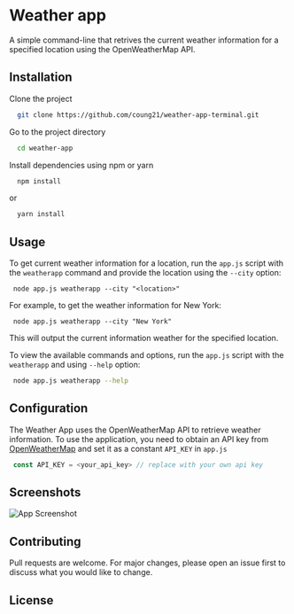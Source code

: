
# Weather app

A simple command-line that retrives the current weather information for a specified location using the OpenWeatherMap API.


## Installation

Clone the project

```bash
  git clone https://github.com/coung21/weather-app-terminal.git
```

Go to the project directory

```bash
  cd weather-app
```

Install dependencies using npm or yarn

```bash
  npm install
```

or

```bash
  yarn install
```



## Usage

To get current weather information for a location, run the `app.js` script with the `weatherapp` command and provide the location using the `--city` option:
```arduino
 node app.js weatherapp --city "<location>"
```
For example, to get the weather information for New York:
```arduino
 node app.js weatherapp --city "New York"
```
This will output the current information weather for the specified location.

To view the available commands and options, run the `app.js` script with the `weatherapp` and using `--help` option:

```bash
 node app.js weatherapp --help
```




## Configuration

The Weather App uses the OpenWeatherMap API to retrieve weather information. To use the application, you need to obtain an API key from [OpenWeatherMap](https://openweathermap.org/) and set it as a constant `API_KEY` in `app.js`

```javascript
 const API_KEY = <your_api_key> // replace with your own api key
 ```




## Screenshots

![App Screenshot]('')




## Contributing

Pull requests are welcome. For major changes, please open an issue first to discuss what you would like to change.


## License



